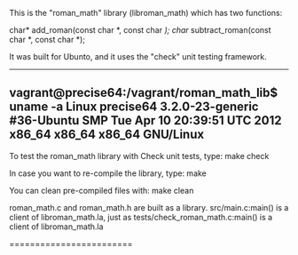 This is the "roman_math" library (libroman_math) which has two functions:

char* add_roman(const char *, const char *);
char* subtract_roman(const char *, const char *);

It was built for Ubunto, and it uses the "check" unit testing framework.

-----
vagrant@precise64:/vagrant/roman_math_lib$ uname -a
Linux precise64 3.2.0-23-generic #36-Ubuntu SMP Tue Apr 10 20:39:51 UTC 2012 x86_64 x86_64 x86_64 GNU/Linux
-----

To test the roman_math library with Check unit tests, type:
make check

In case you want to re-compile the library, type:
make

You can clean pre-compiled files with:
make clean

roman_math.c and roman_math.h are built as a library.  src/main.c:main() is a
client of libroman_math.la, just as tests/check_roman_math.c:main() is a client
of libroman_math.la

========================